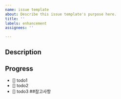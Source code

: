```yaml
---
name: issue template
about: Describe this issue template's purpose here.
title: ''
labels: enhancement
assignees: ''

---
```


## Description

## Progress
- [] todo1
- [] todo2
- [] todo3
##참고사항

